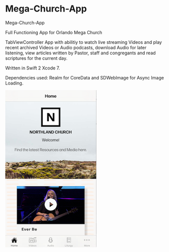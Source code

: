 # Mega-Church-App

Mega-Church-App

Full Functioning App for Orlando Mega Church

TabViewController App with abilitiy to watch live streaming Videos and play recent archived Videos or Audio podcasts, download Audio for later listening, view articles written by Pastor, staff and congregants and read scriptures for the current day.

Written in Swift 2 Xcode 7.

Dependencies used: Realm for CoreData and SDWebImage for Async Image Loading.


![Maga-Church-App](https://github.com/wiseguy16/Mega-Church-App/blob/master/HomePageTab1.png)

